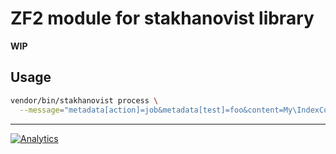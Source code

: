 ZF2 module for stakhanovist library
==========

**WIP**

## Usage

```bash
vendor/bin/stakhanovist process \
  --message="metadata[action]=job&metadata[test]=foo&content=My\IndexController"
```

---

[![Analytics](https://ga-beacon.appspot.com/UA-49657176-4/zf2-module?flat)](https://github.com/igrigorik/ga-beacon)
